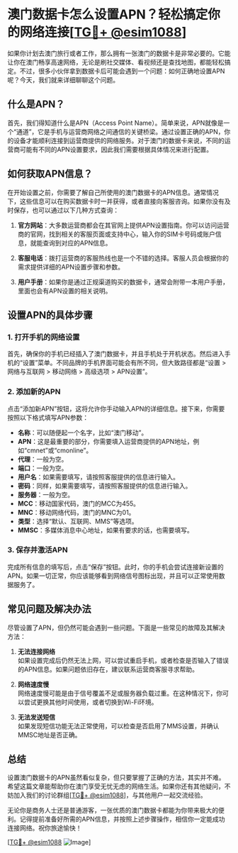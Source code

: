 # 澳门数据卡怎么设置APN？轻松搞定你的网络连接[[TG💪+ @esim1088](https://t.me/s/esim1088)]

如果你计划去澳门旅行或者工作，那么拥有一张澳门的数据卡是非常必要的。它能让你在澳门畅享高速网络，无论是刷社交媒体、看视频还是查找地图，都能轻松搞定。不过，很多小伙伴拿到数据卡后可能会遇到一个问题：如何正确地设置APN呢？今天，我们就来详细聊聊这个问题。

## 什么是APN？

首先，我们得知道什么是APN（Access Point Name）。简单来说，APN就像是一个“通道”，它是手机与运营商网络之间通信的关键桥梁。通过设置正确的APN，你的设备才能顺利连接到运营商提供的网络服务。对于澳门的数据卡来说，不同的运营商可能有不同的APN设置要求，因此我们需要根据具体情况来进行配置。

## 如何获取APN信息？

在开始设置之前，你需要了解自己所使用的澳门数据卡的APN信息。通常情况下，这些信息可以在购买数据卡时一并获得，或者直接向客服咨询。如果你没有及时保存，也可以通过以下几种方式查询：

1. **官方网站**：大多数运营商都会在其官网上提供APN设置指南。你可以访问运营商的官网，找到相关的客服页面或支持中心，输入你的SIM卡号码或账户信息，就能查询到对应的APN信息。
   
2. **客服电话**：拨打运营商的客服热线也是一个不错的选择。客服人员会根据你的需求提供详细的APN设置步骤和参数。

3. **用户手册**：如果你是通过正规渠道购买的数据卡，通常会附带一本用户手册，里面也会有APN设置的相关说明。

## 设置APN的具体步骤

### 1. 打开手机的网络设置

首先，确保你的手机已经插入了澳门数据卡，并且手机处于开机状态。然后进入手机的“设置”菜单。不同品牌的手机界面可能会有所不同，但大致路径都是“设置 > 网络与互联网 > 移动网络 > 高级选项 > APN设置”。

### 2. 添加新的APN

点击“添加新APN”按钮，这将允许你手动输入APN的详细信息。接下来，你需要按照以下格式填写APN参数：

- **名称**：可以随便起一个名字，比如“澳门移动”。
- **APN**：这是最重要的部分，你需要填入运营商提供的APN地址，例如“cmnet”或“cmonline”。
- **代理**：一般为空。
- **端口**：一般为空。
- **用户名**：如果需要填写，请按照客服提供的信息进行输入。
- **密码**：同样，如果需要填写，请按照客服提供的信息进行输入。
- **服务器**：一般为空。
- **MCC**：移动国家代码，澳门的MCC为455。
- **MNC**：移动网络代码，澳门的MNC为01。
- **类型**：选择“默认、互联网、MMS”等选项。
- **MMSC**：多媒体消息中心地址，如果有要求的话，也需要填写。

### 3. 保存并激活APN

完成所有信息的填写后，点击“保存”按钮。此时，你的手机会尝试连接新设置的APN。如果一切正常，你应该能够看到网络信号图标出现，并且可以正常使用数据服务了。

## 常见问题及解决办法

尽管设置了APN，但仍然可能会遇到一些问题。下面是一些常见的故障及其解决方法：

1. **无法连接网络**  
   如果设置完成后仍然无法上网，可以尝试重启手机，或者检查是否输入了错误的APN信息。如果问题依旧存在，建议联系运营商客服寻求帮助。

2. **网络速度慢**  
   网络速度慢可能是由于信号覆盖不足或服务器负载过重。在这种情况下，你可以尝试更换其他时间使用，或者切换到Wi-Fi环境。

3. **无法发送短信**  
   如果发现短信功能无法正常使用，可以检查是否启用了MMS设置，并确认MMSC地址是否正确。

## 总结

设置澳门数据卡的APN虽然看似复杂，但只要掌握了正确的方法，其实并不难。希望这篇文章能帮助你在澳门享受无忧无虑的网络生活。如果你还有其他疑问，不妨加入我们的讨论群组[[TG💪+ @esim1088](https://t.me/s/esim1088)]，与其他用户一起交流经验。

无论你是商务人士还是普通游客，一张优质的澳门数据卡都能为你带来极大的便利。记得提前准备好所需的APN信息，并按照上述步骤操作，相信你一定能成功连接网络。祝你旅途愉快！

[[TG💪+ @esim1088](https://t.me/s/esim1088) ![Image](https://i.postimg.cc/4NQfJmqS/Snipaste-2025-05-13-00-14-12.png)]